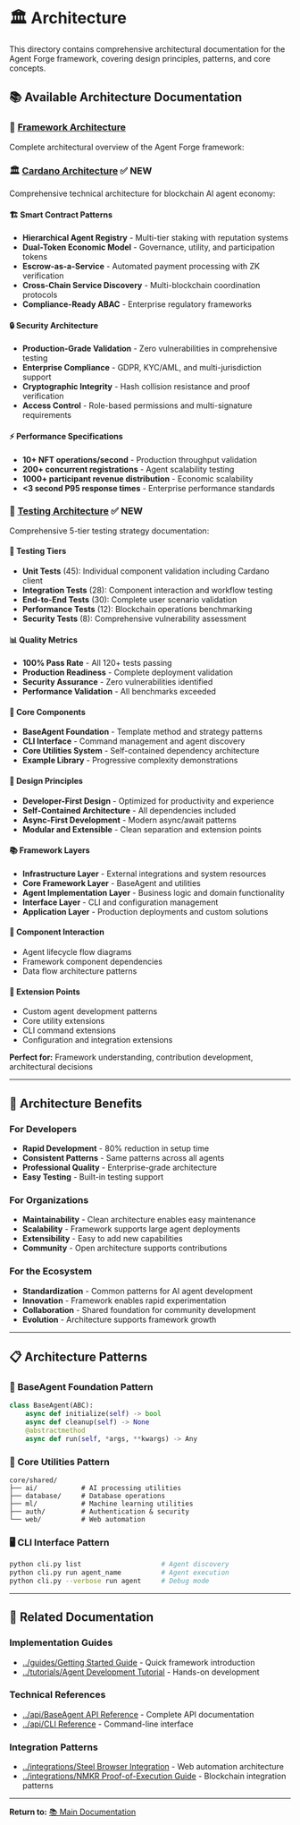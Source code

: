 # 🏛️ Architecture

This directory contains comprehensive architectural documentation for the Agent Forge framework, covering design principles, patterns, and core concepts.

## 📚 **Available Architecture Documentation**

### **🎯 [Framework Architecture](FRAMEWORK_ARCHITECTURE.md)**
Complete architectural overview of the Agent Forge framework:

### **🏛️ [Cardano Architecture](CARDANO_ARCHITECTURE.md)** ✅ NEW  
Comprehensive technical architecture for blockchain AI agent economy:

#### **🏗️ Smart Contract Patterns**
- **Hierarchical Agent Registry** - Multi-tier staking with reputation systems
- **Dual-Token Economic Model** - Governance, utility, and participation tokens
- **Escrow-as-a-Service** - Automated payment processing with ZK verification
- **Cross-Chain Service Discovery** - Multi-blockchain coordination protocols
- **Compliance-Ready ABAC** - Enterprise regulatory frameworks

#### **🔒 Security Architecture**
- **Production-Grade Validation** - Zero vulnerabilities in comprehensive testing
- **Enterprise Compliance** - GDPR, KYC/AML, and multi-jurisdiction support
- **Cryptographic Integrity** - Hash collision resistance and proof verification
- **Access Control** - Role-based permissions and multi-signature requirements

#### **⚡ Performance Specifications**
- **10+ NFT operations/second** - Production throughput validation
- **200+ concurrent registrations** - Agent scalability testing
- **1000+ participant revenue distribution** - Economic scalability
- **<3 second P95 response times** - Enterprise performance standards

### **🧪 [Testing Architecture](TESTING_ARCHITECTURE.md)** ✅ NEW
Comprehensive 5-tier testing strategy documentation:

#### **🔬 Testing Tiers**
- **Unit Tests** (45): Individual component validation including Cardano client
- **Integration Tests** (28): Component interaction and workflow testing
- **End-to-End Tests** (30): Complete user scenario validation
- **Performance Tests** (12): Blockchain operations benchmarking
- **Security Tests** (8): Comprehensive vulnerability assessment

#### **📊 Quality Metrics**
- **100% Pass Rate** - All 120+ tests passing
- **Production Readiness** - Complete deployment validation
- **Security Assurance** - Zero vulnerabilities identified
- **Performance Validation** - All benchmarks exceeded

#### **🔧 Core Components**
- **BaseAgent Foundation** - Template method and strategy patterns
- **CLI Interface** - Command management and agent discovery
- **Core Utilities System** - Self-contained dependency architecture
- **Example Library** - Progressive complexity demonstrations

#### **🎨 Design Principles**
- **Developer-First Design** - Optimized for productivity and experience
- **Self-Contained Architecture** - All dependencies included
- **Async-First Development** - Modern async/await patterns
- **Modular and Extensible** - Clean separation and extension points

#### **📚 Framework Layers**
- **Infrastructure Layer** - External integrations and system resources
- **Core Framework Layer** - BaseAgent and utilities
- **Agent Implementation Layer** - Business logic and domain functionality
- **Interface Layer** - CLI and configuration management
- **Application Layer** - Production deployments and custom solutions

#### **🔄 Component Interaction**
- Agent lifecycle flow diagrams
- Framework component dependencies
- Data flow architecture patterns

#### **🔧 Extension Points**
- Custom agent development patterns
- Core utility extensions
- CLI command extensions
- Configuration and integration extensions

**Perfect for:** Framework understanding, contribution development, architectural decisions

---

## 🎯 **Architecture Benefits**

### **For Developers**
- **Rapid Development** - 80% reduction in setup time
- **Consistent Patterns** - Same patterns across all agents
- **Professional Quality** - Enterprise-grade architecture
- **Easy Testing** - Built-in testing support

### **For Organizations**
- **Maintainability** - Clean architecture enables easy maintenance
- **Scalability** - Framework supports large agent deployments
- **Extensibility** - Easy to add new capabilities
- **Community** - Open architecture supports contributions

### **For the Ecosystem**
- **Standardization** - Common patterns for AI agent development
- **Innovation** - Framework enables rapid experimentation
- **Collaboration** - Shared foundation for community development
- **Evolution** - Architecture supports framework growth

---

## 📋 **Architecture Patterns**

### **🎯 BaseAgent Foundation Pattern**
```python
class BaseAgent(ABC):
    async def initialize(self) -> bool
    async def cleanup(self) -> None
    @abstractmethod
    async def run(self, *args, **kwargs) -> Any
```

### **🔧 Core Utilities Pattern**
```
core/shared/
├── ai/           # AI processing utilities
├── database/     # Database operations
├── ml/           # Machine learning utilities
├── auth/         # Authentication & security
└── web/          # Web automation
```

### **🖥️ CLI Interface Pattern**
```bash
python cli.py list                    # Agent discovery
python cli.py run agent_name          # Agent execution
python cli.py --verbose run agent     # Debug mode
```

---

## 🔗 **Related Documentation**

### **Implementation Guides**
- [../guides/Getting Started Guide](../guides/GETTING_STARTED.md) - Quick framework introduction
- [../tutorials/Agent Development Tutorial](../tutorials/AGENT_DEVELOPMENT_TUTORIAL.md) - Hands-on development

### **Technical References**
- [../api/BaseAgent API Reference](../api/BASEAGENT_API_REFERENCE.md) - Complete API documentation
- [../api/CLI Reference](../api/CLI_REFERENCE.md) - Command-line interface

### **Integration Patterns**
- [../integrations/Steel Browser Integration](../integrations/STEEL_BROWSER_INTEGRATION.md) - Web automation architecture
- [../integrations/NMKR Proof-of-Execution Guide](../integrations/NMKR_PROOF_OF_EXECUTION_GUIDE.md) - Blockchain integration patterns

---

**Return to:** [📚 Main Documentation](../README.md)